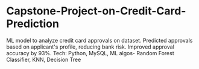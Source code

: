# Capstone-Project-on-Credit-Card-Prediction
ML model to analyze credit card approvals on dataset. Predicted approvals based on applicant's profile, reducing bank risk. Improved approval accuracy by 93%. Tech: Python, MySQL, ML algos- Random Forest Classifier, KNN, Decision Tree
